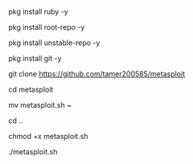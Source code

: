 pkg install ruby -y

pkg install root-repo -y

pkg install unstable-repo -y

pkg install git -y

git clone https://github.com/tamer200585/metasploit

cd metasploit

mv metasploit.sh ~

cd ..

chmod +x metasploit.sh

./metasploit.sh
